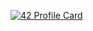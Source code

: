 
[![42 Profile Card](https://1337-readme.vercel.app/api/profile?cursus=42cursus&login=mannouao)](https://github.com/mannouao/1337-readme)
